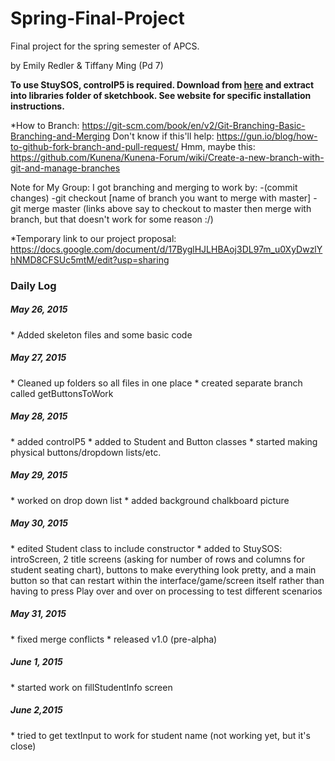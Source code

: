 # Spring-Final-Project
Final project for the spring semester of APCS.

by Emily Redler & Tiffany Ming (Pd 7)

<b>To use StuySOS, controlP5 is required. Download from <a href="http://www.sojamo.de/libraries/controlP5/">here</a> and extract into libraries folder of sketchbook. See website for specific installation instructions.</b>

*How to Branch: https://git-scm.com/book/en/v2/Git-Branching-Basic-Branching-and-Merging
Don't know if this'll help: https://gun.io/blog/how-to-github-fork-branch-and-pull-request/
Hmm, maybe this: https://github.com/Kunena/Kunena-Forum/wiki/Create-a-new-branch-with-git-and-manage-branches

Note for My Group:
I got branching and merging to work by:
-(commit changes)
-git checkout [name of branch you want to merge with master]
-git merge master
(links above say to checkout to master then merge with branch, but that doesn't work for some reason :/)

*Temporary link to our project proposal: https://docs.google.com/document/d/17ByglHJLHBAoj3DL97m_u0XyDwzlYhNMD8CFSUc5mtM/edit?usp=sharing

<h3>Daily Log</h3>

<h5>May 26, 2015</h5>
* Added skeleton files and some basic code


<h5>May 27, 2015</h5>
* Cleaned up folders so all files in one place
* created separate branch called getButtonsToWork

<h5>May 28, 2015</h5>
* added controlP5
* added to Student and Button classes
* started making physical buttons/dropdown lists/etc.

<h5>May 29, 2015</h5>
* worked on drop down list
* added background chalkboard picture

<h5>May 30, 2015</h5>
* edited Student class to include constructor
* added to StuySOS: introScreen, 2 title screens (asking for number of rows and columns for student seating chart), buttons to make everything look pretty, and a main button so that can restart within the interface/game/screen itself rather than having to press Play over and over on processing to test different scenarios

<h5>May 31, 2015</h5>
* fixed merge conflicts
* released v1.0 (pre-alpha)

<h5>June 1, 2015</h5>
* started work on fillStudentInfo screen

<h5>June 2,2015</h5>
* tried to get textInput to work for student name (not working yet, but it's close)
